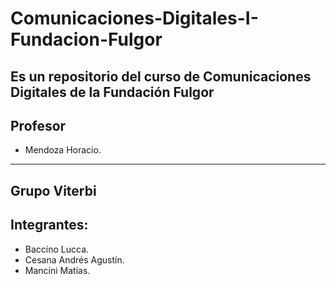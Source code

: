 # Comunicaciones-Digitales-I-Fundacion-Fulgor
Es un repositorio del curso de Comunicaciones Digitales de la Fundación Fulgor 
---
## Profesor
- Mendoza Horacio.
---
Grupo Viterbi 
---
## Integrantes: 
- Baccino Lucca.
- Cesana Andrés Agustín.
- Mancini Matías.
